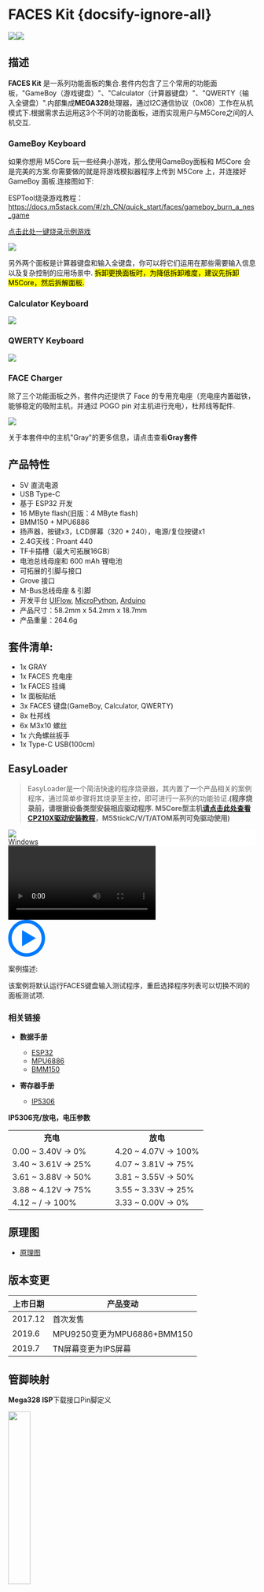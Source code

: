# FACES Kit {docsify-ignore-all}

<div class="product_pic"><img src="assets/img/product_pics/core/faces_kit/face_01.webp"><img src="assets/img/product_pics/core/faces_kit/face_02.jpg"></div>

## 描述

**FACES Kit** 是一系列功能面板的集合.套件内包含了三个常用的功能面板，"GameBoy（游戏键盘）"、"Calculator（计算器键盘）"、"QWERTY（输入全键盘）".内部集成**MEGA328**处理器，通过I2C通信协议（0x08）工作在从机模式下.根据需求去运用这3个不同的功能面板，进而实现用户与M5Core之间的人机交互.

### GameBoy Keyboard

如果你想用 M5Core 玩一些经典小游戏，那么使用GameBoy面板和 M5Core 会是完美的方案.你需要做的就是将游戏模拟器程序上传到 M5Core 上，并连接好 GameBoy 面板.连接图如下:

ESPTool烧录游戏教程：https://docs.m5stack.com/#/zh_CN/quick_start/faces/gameboy_burn_a_nes_game

<a href="https://m5stack.oss-cn-shenzhen.aliyuncs.com/EasyLoader/M5Core/Faces_kit/Faces_GameBoy_BladeBuster.exe">点击此处一键烧录示例游戏</a>

<img src="assets/img/product_pics/core/faces_kit/face_05.jpg">

另外两个面板是计算器键盘和输入全键盘，你可以将它们运用在那些需要输入信息以及复杂控制的应用场景中.
<mark>拆卸更换面板时，为降低拆卸难度，建议先拆卸M5Core，然后拆解面板.</mark>

### Calculator Keyboard

<img src="assets/img/product_pics/core/faces_kit/calculator.png">

### QWERTY Keyboard

<img src="assets/img/product_pics/core/faces_kit/face_04.jpg">

### FACE Charger

除了三个功能面板之外，套件内还提供了 Face 的专用充电座（充电座内置磁铁，能够稳定的吸附主机，并通过 POGO pin 对主机进行充电），杜邦线等配件.

<img src="assets/img/product_pics/core/faces_kit/charger.png">

关于本套件中的主机"Gray"的更多信息，请点击查看**Gray套件**

## 产品特性

- 5V 直流电源
- USB Type-C
- 基于 ESP32 开发
- 16 MByte flash(旧版：4 MByte flash)
- BMM150 + MPU6886
- 扬声器，按键x3，LCD屏幕（320 * 240），电源/复位按键x1
- 2.4G天线：Proant 440
- TF卡插槽（最大可拓展16GB）
- 电池总线母座和 600 mAh 锂电池
- 可拓展的引脚与接口
- Grove 接口
- M-Bus总线母座 & 引脚
- 开发平台 [UIFlow](http://flow.m5stack.com), [MicroPython](http://micropython.org/), [Arduino](http://www.arduino.cc)
- 产品尺寸：58.2mm x 54.2mm x 18.7mm
- 产品重量：264.6g

## 套件清单:

- 1x GRAY
- 1x FACES 充电座
- 1x FACES 挂绳
- 1x 面板贴纸
- 3x FACES 键盘(GameBoy, Calculator, QWERTY)
- 8x 杜邦线
- 6x M3x10 螺丝
- 1x 六角螺丝扳手
- 1x Type-C USB(100cm)

## EasyLoader

>EasyLoader是一个简洁快速的程序烧录器，其内置了一个产品相关的案例程序，通过简单步骤将其烧录至主控，即可进行一系列的功能验证.**(程序烧录前，请根据设备类型安装相应驱动程序. M5Core型主机[请点击此处查看CP210X驱动安装教程](zh_CN/arduino/arduino_development?id=安装串口驱动)，M5StickC/V/T/ATOM系列可免驱动使用)**

<div class="easyloader-box">
    <div style="background-color:white;">
        <div><img src="https://m5stack.oss-cn-shenzhen.aliyuncs.com/image/easyloader_intro.jpg"></div>
        <div class="easyloader-btn">
            <a href="https://m5stack.oss-cn-shenzhen.aliyuncs.com/EasyLoader/Windows/CORE/EasyLoader_FACES_FactoryTest.exe">Windows</a>
            <!-- <a>Linux</a>
            <a>MacOS</a> -->
        </div>
    </div>
    <div>
        <video id="example_video" controls>
            <source src="https://m5stack.oss-cn-shenzhen.aliyuncs.com/video/Product_example_video/Core/FACES.mp4">
        </video>
        <div class="easyloader-mask">
        <a>
            <svg id="play-btn" t="1583228776634" class="icon" viewBox="0 0 1024 1024" version="1.1" xmlns="http://www.w3.org/2000/svg" p-id="4152" width="75" height="75"><path d="M512 0C229.216 0 0 229.216 0 512s229.216 512 512 512 512-229.216 512-512S794.784 0 512 0z m0 928C282.24 928 96 741.76 96 512S282.24 96 512 96s416 186.24 416 416-186.24 416-416 416zM384 288l384 224-384 224z" p-id="4153" fill="#007aff"></path></svg></a>
            <p>案例描述:</p>
            <p>该案例将默认运行FACES键盘输入测试程序，重启选择程序列表可以切换不同的面板测试项.</p>
        </div>
    </div>
</div>

### 相关链接

- **数据手册**

    - [ESP32](https://m5stack.oss-cn-shenzhen.aliyuncs.com/resource/docs/datasheet/core/esp32_datasheet_cn.pdf)
    - [MPU6886](https://m5stack.oss-cn-shenzhen.aliyuncs.com/resource/docs/datasheet/core/MPU-6886-000193%2Bv1.1_GHIC_en.pdf)
    - [BMM150](https://m5stack.oss-cn-shenzhen.aliyuncs.com/resource/docs/datasheet/core/BMM150_datasheet_en.pdf)

- **寄存器手册** 

    - [IP5306](https://m5stack.oss-cn-shenzhen.aliyuncs.com/resource/docs/datasheet/core/IIC_IP5306_REG_V1.4_cn.pdf)

**IP5306充/放电，电压参数**

<table>
   <tr style="font-weight:bold;text-align:center" >
      <td>充电</td>
      <td><td>
      <td>放电</td>
   </tr>
   <tr>
      <td>0.00 ~ 3.40V -> 0%</td>
      <td><td>
      <td>4.20 ~ 4.07V -> 100%</td>
   </tr>
   <tr>
      <td>3.40 ~ 3.61V -> 25%</td>
      <td><td>
      <td>4.07 ~ 3.81V -> 75%</td>
   </tr>
   <tr>
      <td>3.61 ~ 3.88V -> 50%</td>
      <td><td>
      <td>3.81 ~ 3.55V -> 50%</td>
   </tr>
   <tr>
      <td>3.88 ~ 4.12V -> 75%</td>
      <td><td>
      <td>3.55 ~ 3.33V -> 25%</td>
   </tr>
   <tr>
      <td>4.12 ~   /   -> 100%</td>
      <td><td>
      <td>3.33 ~ 0.00V -> 0%</td>
   </tr>
</table>

## 原理图

- [原理图](https://m5stack.oss-cn-shenzhen.aliyuncs.com/resource/docs/schematic/Core/M5-Core-Schematic(20171206).pdf)

## 版本变更

<div class="table-wrapper">
    <table class="fl-table">
        <thead>
        <tr>
            <th>上市日期</th>
            <th>产品变动</th>
        </tr>
        </thead>    
        <tbody>
        <tr>
            <td>2017.12</td>
            <td>首次发售</td>
        </tr>
        <tr>
            <td>2019.6</td>
            <td>MPU9250变更为MPU6886+BMM150</td>
        </tr>
        <tr>
            <td>2019.7</td>
            <td>TN屏幕变更为IPS屏幕</td>
        </tr>
        <tbody>
    </table>
</div>

## 管脚映射

**Mega328 ISP**下载接口Pin脚定义

<img src="assets\img\product_pics\app\mega328_isp.png" width="30%" height="30%">

**<mark>Notice：M5PORT 说明 </mark>**
*不同颜色的GROVE端口分别代表不同的功能.红色的PortA（21/22），为默认的I2C协议接口，黑色的PortB（26/36）, 支持DA/AD转换与信号总线通信.蓝色的PortC（16/17）, 支持Uart串口通信.在使用Unit进行功能拓展的时候，只需要匹配二者的端口的颜色，相应的进行连接即可正常使用.不仅提供简洁的硬件连接方式，还支持引脚的重映射.PortA（红色）被作为信号总线连接至是ESP32的GPIO21/22 ，没有AD通道转换方案，因此不能用作模拟输入使用.

- ADC1(8 通道 GPIO 32-39)
- ADC2(10 通道 GPIO 0，2，4，12-15，25-27)

使用AD读取功能:
1，使用杜邦线连接机身侧面的能够AD转换的引脚.
2，堆叠一个M5GO底座，使用其提供PortB.
3，使用PbHUB连接至PortA，拓展出6个PortB.
有关引脚分配和引脚重映射的更多信息，请查阅[ESP32数据手册](https://www.espressif.com/sites/default/files/documentation/esp32_datasheet_cn.pdf)

<br>
**<mark>注意3：Face Kit 出厂程序</mark>**<br>
出厂程序由于没有main.py文件，因此错误信息提示是正常的，并不意味着硬件问题,请放心使用. <br>
<img src="assets/img/product_pics/core/faces_kit/faces_kit_06.png" width="30%" hight="30%">

## 案例程序

- [例程](https://github.com/m5stack/M5Stack/tree/master/examples/Modules/FACES)

## 用户作品
- **[2048 Game with FACES Kit- Video](https://www.youtube.com/watch?v=ccEq0s7dU84)**
- **[2048 Game with FACES Kit- Source Code](https://github.com/phillowcompiler/2048_M5Stack)**

<script>

   var purchase_link = 'https://m5stack.com/collections/m5-core/products/m5go-iot-starter-kit-stem-education';

   var quickstart_link = 'https://docs.m5stack.com/#/zh_CN/quick_start/m5core/m5stack_core_quick_start';

   anchor_search(purchase_link,quickstart_link);
   scrollFunc();

</script>